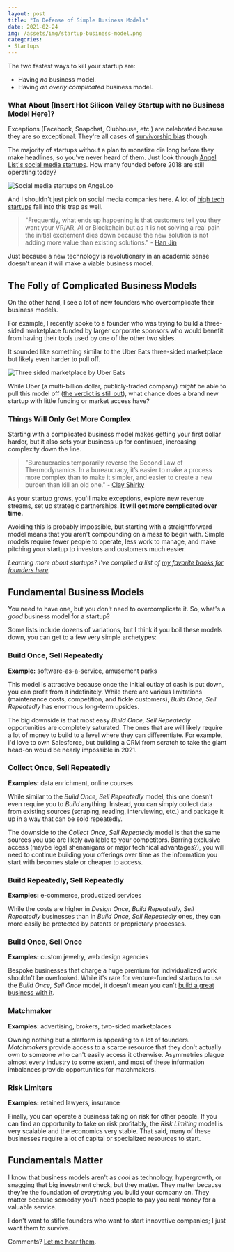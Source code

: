 ```yaml
---
layout: post
title: "In Defense of Simple Business Models"
date: 2021-02-24
img: /assets/img/startup-business-model.png
categories:
- Startups
---
```


The two fastest ways to kill your startup are:

- Having _no_ business model.
- Having _an overly complicated_ business model.

### What About [Insert Hot Silicon Valley Startup with no Business Model Here]?

Exceptions (Facebook, Snapchat, Clubhouse, etc.) are celebrated because they are so exceptional. They're all cases of [survivorship bias](https://en.wikipedia.org/wiki/Survivorship_bias) though.

The majority of startups without a plan to monetize die long before they make headlines, so you've never heard of them. Just look through [Angel List's social media startups](https://angel.co/social-media). How many founded before 2018 are still operating today?

![Social media startups on Angel.co](https://i.imgur.com/d4ejyYi.png)

And I shouldn't just pick on social media companies here. A lot of [high tech startups](https://www.karllhughes.com/posts/high-tech-enabled) fall into this trap as well.

> "Frequently, what ends up happening is that customers tell you they want your VR/AR, AI or Blockchain but as it is not solving a real pain the initial excitement dies down because the new solution is not adding more value than existing solutions." - [Han Jin](https://www.forbes.com/sites/hanjin/2018/10/02/not-technology-but-a-business-model-makes-a-startup-dominate-a-new-industry/?sh=592d767733db)

Just because a new technology is revolutionary in an academic sense doesn't mean it will make a viable business model.

## The Folly of Complicated Business Models

On the other hand, I see a lot of new founders who overcomplicate their business models.

For example, I recently spoke to a founder who was trying to build a three-sided marketplace funded by larger corporate sponsors who would benefit from having their tools used by one of the other two sides.

It sounded like something similar to the Uber Eats three-sided marketplace but likely even harder to pull off.

![Three sided marketplace by Uber Eats](https://i.imgur.com/qUOeaUG.png)

While Uber (a multi-billion dollar, publicly-traded company) _might_ be able to pull this model off ([the verdict is still out](https://nymag.com/intelligencer/2020/08/if-uber-eats-isnt-profitable-now-when-can-it-be.html)), what chance does a brand new startup with little funding or market access have?

### Things Will Only Get More Complex
Starting with a complicated business model makes getting your first dollar harder, but it also sets your business up for continued, increasing complexity down the line.

> "Bureaucracies temporarily reverse the Second Law of Thermodynamics. In a bureaucracy, it’s easier to make a process more complex than to make it simpler, and easier to create a new burden than kill an old one." - [Clay Shirky](https://jarche.com/2010/04/the-collapse-of-complicated-business-models/)

As your startup grows, you'll make exceptions, explore new revenue streams, set up strategic partnerships. **It will get more complicated over time.**

Avoiding this is probably impossible, but starting with a straightforward model means that you aren't compounding on a mess to begin with. Simple models require fewer people to operate, less work to manage, and make pitching your startup to investors and customers much easier.

_Learning more about startups? I've compiled a list of [my favorite books for founders here](https://www.karllhughes.com/posts/startup-books)._

## Fundamental Business Models
You need to have one, but you don't need to overcomplicate it. So, what's a *good* business model for a startup?

Some lists include dozens of variations, but I think if you boil these models down, you can get to a few very simple archetypes:

### Build Once, Sell Repeatedly
**Example:** software-as-a-service, amusement parks

This model is attractive because once the initial outlay of cash is put down, you can profit from it indefinitely. While there are various limitations (maintenance costs, competition, and fickle customers), *Build Once, Sell Repeatedly* has enormous long-term upsides.

The big downside is that most easy *Build Once, Sell Repeatedly* opportunities are completely saturated. The ones that are will likely require a lot of money to build to a level where they can differentiate. For example, I'd love to own Salesforce, but building a CRM from scratch to take the giant head-on would be nearly impossible in 2021.

### Collect Once, Sell Repeatedly
**Examples:** data enrichment, online courses

While similar to the *Build Once, Sell Repeatedly* model, this one doesn't even require you to *Build* anything. Instead, you can simply collect data from existing sources (scraping, reading, interviewing, etc.) and package it up in a way that can be sold repeatedly.

The downside to the *Collect Once, Sell Repeatedly* model is that the same sources you use are likely available to your competitors. Barring exclusive access (maybe legal shenanigans or major technical advantages?), you will need to continue building your offerings over time as the information you start with becomes stale or cheaper to access.

### Build Repeatedly, Sell Repeatedly
**Examples:** e-commerce, productized services

While the costs are higher in *Design Once, Build Repeatedly, Sell Repeatedly* businesses than in *Build Once, Sell Repeatedly* ones, they can more easily be protected by patents or proprietary processes.

### Build Once, Sell Once
**Examples:** custom jewelry, web design agencies

Bespoke businesses that charge a huge premium for individualized work shouldn't be overlooked. While it's rare for venture-funded startups to use the *Build Once, Sell Once* model, it doesn't mean you can't [build a great business with it](https://www.inc.com/magazine/201603/kalee-thompson/how-to-expand-custom-design-business.html).

### Matchmaker
**Examples:** advertising, brokers, two-sided marketplaces

Owning nothing but a platform is appealing to a lot of founders. *Matchmakers* provide access to a scarce resource that they don't actually own to someone who can't easily access it otherwise. Asymmetries plague almost every industry to some extent, and most of these information imbalances provide opportunities for matchmakers.

### Risk Limiters
**Examples:** retained lawyers, insurance

Finally, you can operate a business taking on risk for other people. If you can find an opportunity to take on risk profitably, the *Risk Limiting* model is very scalable and the economics very stable. That said, many of these businesses require a lot of capital or specialized resources to start.

## Fundamentals Matter
I know that business models aren't as *cool* as technology, hypergrowth, or snagging that big investment check, but they matter. They matter because they're the foundation of _everything_ you build your company on. They matter because someday you'll need people to pay you real money for a valuable service.

I don't want to stifle founders who want to start innovative companies; I just want them to survive.

Comments? [Let me hear them](https://twitter.com/KarlLHughes).
